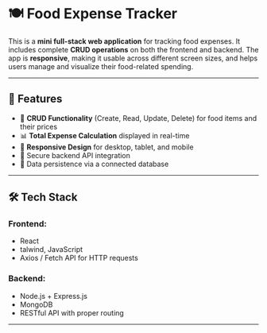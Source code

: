 # 🍽️ Food Expense Tracker

This is a **mini full-stack web application** for tracking food expenses. It includes complete **CRUD operations** on both the frontend and backend. The app is **responsive**, making it usable across different screen sizes, and helps users manage and visualize their food-related spending.

---

## 🚀 Features

- 🔄 **CRUD Functionality** (Create, Read, Update, Delete) for food items and their prices
- 📊 **Total Expense Calculation** displayed in real-time
- 📱 **Responsive Design** for desktop, tablet, and mobile
- 🔐 Secure backend API integration
- 💾 Data persistence via a connected database

---

## 🛠 Tech Stack

### Frontend:
- React
- talwind, JavaScript
- Axios / Fetch API for HTTP requests

### Backend:
- Node.js + Express.js
- MongoDB 
- RESTful API with proper routing

---

